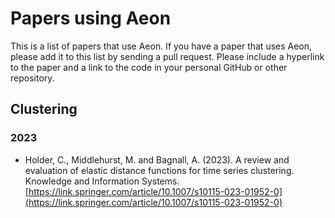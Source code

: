 # Papers using Aeon

This is a list of papers that use Aeon. If you have a paper that uses Aeon, please add it to this list by sending a pull request. Please include a hyperlink to the paper and a link to the code in your personal GitHub or other repository.

## Clustering

### 2023

- Holder, C., Middlehurst, M. and Bagnall, A. (2023). A review and evaluation of elastic distance functions for time series clustering. Knowledge and Information Systems. [https://link.springer.com/article/10.1007/s10115-023-01952-0](https://link.springer.com/article/10.1007/s10115-023-01952-0)
